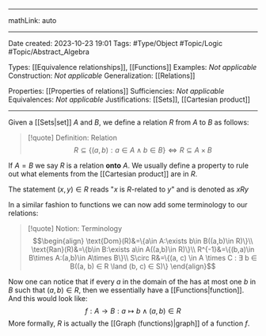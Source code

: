 
---

mathLink: auto

---
Date created: 2023-10-23 19:01
Tags: #Type/Object #Topic/Logic #Topic/Abstract_Algebra

Types: [[Equivalence relationships]], [[Functions]]
Examples: _Not applicable_
Construction: _Not applicable_
Generalization: [[Relations]]

Properties: [[Properties of relations]]
Sufficiencies: _Not applicable_
Equivalences: _Not applicable_
Justifications: [[Sets]], [[Cartesian product]]

---  

Given a [[Sets|set]] $A$ and $B$, we define a relation $R$ from $A$ to $B$ as follows: 

> [!quote] Definition: Relation
> $$R\subseteq \{(a,b):a\in A \land b\in B\}\iff R\subseteq A\times B$$

If $A=B$ we say $R$ is a relation **onto** $A$. We usually define a property to rule out what elements from the [[Cartesian product]] are in $R$. 

The statement $(x,y) ∈ R$ reads "$x$ is $R$-related to $y$" and is denoted as $xRy$

In a similar fashion to functions we can now add some terminology to our relations:

>[!quote] Notion: Terminology
>$$\begin{align}
\text{Dom}(R)&=\{a\in A:\exists b\in B((a,b)\in R)\}\\
\text{Ran}(R)&=\{b\in B:\exists a\in A((a,b)\in R)\}\\
R^{-1}&=\{(b,a)\in B\times A:(a,b)\in A\times B\}\\
S\circ R&=\{(a, c) \in A \times C : ∃ b ∈ B((a, b) ∈ R \land (b, c) ∈ S)\}
\end{align}$$

Now one can notice that if every $a$ in the domain of the has at most one $b$ in $B$ such that $(a,b)\in R$, then we essentially have a [[Functions|function]]. And this would look like:
$$f:A\rightarrow B:a\mapsto b \land(a,b)\in R$$
More formally, $R$ is actually the [[Graph (functions)|graph]] of a function $f$.



